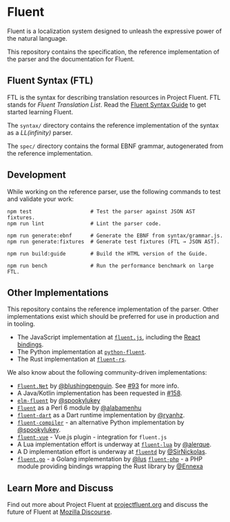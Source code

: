 # Fluent

Fluent is a localization system designed to unleash the expressive power of
the natural language.

This repository contains the specification, the reference implementation of the
parser and the documentation for Fluent.

## Fluent Syntax (FTL)

FTL is the syntax for describing translation resources in Project Fluent.  FTL
stands for *Fluent Translation List*. Read the [Fluent Syntax Guide][] to get
started learning Fluent.

The `syntax/` directory contains the reference implementation of the syntax as
a _LL(infinity)_ parser.

The `spec/` directory contains the formal EBNF grammar, autogenerated from the
reference implementation.

## Development

While working on the reference parser, use the following commands to test and
validate your work:

    npm test                   # Test the parser against JSON AST fixtures.
    npm run lint               # Lint the parser code.

    npm run generate:ebnf      # Generate the EBNF from syntax/grammar.js.
    npm run generate:fixtures  # Generate test fixtures (FTL → JSON AST).

    npm run build:guide        # Build the HTML version of the Guide.

    npm run bench              # Run the performance benchmark on large FTL.

## Other Implementations

This repository contains the reference implementation of the parser. Other implementations exist which should be preferred for use in production and in tooling.

  - The JavaScript implementation at [`fluent.js`](https://github.com/projectfluent/fluent.js), including the [React bindings](https://github.com/projectfluent/fluent.js/tree/master/fluent-react).
  - The Python implementation at [`python-fluent`](https://github.com/projectfluent/python-fluent).
  - The Rust implementation at [`fluent-rs`](https://github.com/projectfluent/fluent-rs).

We also know about the following community-driven implementations:

  - [`Fluent.Net`](https://github.com/blushingpenguin/Fluent.Net) by [@blushingpenguin](https://github.com/blushingpenguin). See [#93](https://github.com/projectfluent/fluent/issues/93) for more info.
  - A Java/Kotlin implementation has been requested in [#158](https://github.com/projectfluent/fluent/issues/158).
  - [`elm-fluent`](https://github.com/elm-fluent/elm-fluent) by [@spookylukey](https://github.com/spookylukey/)
  - [`Fluent`](https://github.com/alabamenhu/Fluent) as a Perl 6 module by [@alabamenhu](https://github.com/alabamenhu/)
  - [`fluent-dart`](https://github.com/ryanhz/fluent-dart) as a Dart runtime implementation by [@ryanhz](https://github.com/ryanhz).
  - [`fluent-compiler`](https://github.com/django-ftl/fluent-compiler) - an alternative Python implementation by [@spookylukey](https://github.com/spookylukey/).
  - [`fluent-vue`](https://github.com/demivan/fluent-vue) - Vue.js plugin - integration for `fluent.js`
  - A Lua implementation effort is underway at [`fluent-lua`](https://github.com/alerque/fluent-lua) by [@alerque](https://github.com/alerque).
  - A D implementation effort is underway at [`fluentd`](https://github.com/SirNickolas/fluentd) by [@SirNickolas](https://github.com/SirNickolas).
  - [`fluent.go`](https://github.com/lus/fluent.go) - a Golang implementation by [@lus](https://github.com/lus)
    [`fluent-php`](https://github.com/Ennexa/fluent-php) - a PHP module providing bindings wrapping the Rust library by [@Ennexa](https://github.com/Ennexa)

## Learn More and Discuss

Find out more about Project Fluent at [projectfluent.org][] and discuss the future of Fluent at [Mozilla Discourse][].

[Fluent Syntax Guide]: http://projectfluent.org/fluent/guide
[projectfluent.org]: http://projectfluent.org
[Mozilla Discourse]: https://discourse.mozilla.org/c/fluent
